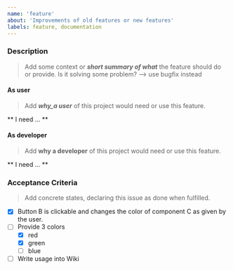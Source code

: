 ```yaml
---
name: 'feature'
about: 'Improvements of old features or new features'
labels: feature, documentation
---
```

### Description

> Add some context or *__short summary of what__* the feature should do or provide.
> Is it solving some problem? --> use bugfix instead

#### As user

> Add *__why_a user__* of this project would need or use this feature.

** I need ... **

#### As developer

> Add __why a developer__ of this project would need or use this feature.

** I need ... **

### Acceptance Criteria

> Add concrete states, declaring this issue as done when fulfilled.

- [x] Button B is clickable and changes the color of component C as given by the user.
- [ ] Provide 3 colors
  - [x] red
  - [x] green
  - [ ] blue
- [ ] Write usage into Wiki
